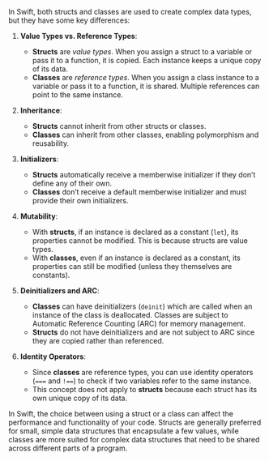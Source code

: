 In Swift, both structs and classes are used to create complex data types, but they have some key differences:

1. **Value Types vs. Reference Types**:
   - **Structs** are *value types*. When you assign a struct to a variable or pass it to a function, it is copied. Each instance keeps a unique copy of its data.
   - **Classes** are *reference types*. When you assign a class instance to a variable or pass it to a function, it is shared. Multiple references can point to the same instance.

2. **Inheritance**:
   - **Structs** cannot inherit from other structs or classes.
   - **Classes** can inherit from other classes, enabling polymorphism and reusability.

3. **Initializers**:
   - **Structs** automatically receive a memberwise initializer if they don’t define any of their own.
   - **Classes** don’t receive a default memberwise initializer and must provide their own initializers.

4. **Mutability**:
   - With **structs**, if an instance is declared as a constant (`let`), its properties cannot be modified. This is because structs are value types.
   - With **classes**, even if an instance is declared as a constant, its properties can still be modified (unless they themselves are constants).

5. **Deinitializers and ARC**:
   - **Classes** can have deinitializers (`deinit`) which are called when an instance of the class is deallocated. Classes are subject to Automatic Reference Counting (ARC) for memory management.
   - **Structs** do not have deinitializers and are not subject to ARC since they are copied rather than referenced.

6. **Identity Operators**:
   - Since **classes** are reference types, you can use identity operators (`===` and `!==`) to check if two variables refer to the same instance.
   - This concept does not apply to **structs** because each struct has its own unique copy of its data.

In Swift, the choice between using a struct or a class can affect the performance and functionality of your code. Structs are generally preferred for small, simple data structures that encapsulate a few values, while classes are more suited for complex data structures that need to be shared across different parts of a program.
